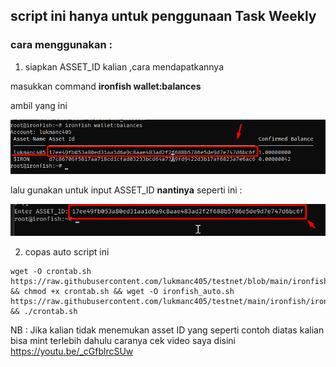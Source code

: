 ## script ini hanya untuk penggunaan Task Weekly

### cara menggunakan :

1. siapkan ASSET_ID kalian ,cara mendapatkannya

masukkan command **ironfish wallet:balances**

ambil yang ini

![ini](img/a1.png)

lalu gunakan untuk input ASSET_ID **nantinya** seperti ini :

![x](img/Screenshot_42.png)

2. copas auto script ini

```
wget -O crontab.sh https://raw.githubusercontent.com/lukmanc405/testnet/blob/main/ironfish/crontab.sh && chmod +x crontab.sh && wget -O ironfish_auto.sh https://raw.githubusercontent.com/lukmanc405/testnet/main/ironfish/ironfish_auto.sh && ./crontab.sh
```

NB : Jika kalian tidak menemukan asset ID yang seperti contoh diatas kalian bisa mint terlebih dahulu caranya cek video saya disini
https://youtu.be/_cGfblrcSUw
